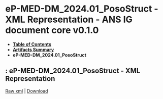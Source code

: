 # eP-MED-DM_2024.01_PosoStruct - XML Representation - ANS IG document core v0.1.0

* [**Table of Contents**](toc.md)
* [**Artifacts Summary**](artifacts.md)
* **eP-MED-DM_2024.01_PosoStruct**

## : eP-MED-DM_2024.01_PosoStruct - XML Representation

[Raw xml](Binary-eP-MED-DM-2024.01-PosoStruct.xml) | [Download](Binary-eP-MED-DM-2024.01-PosoStruct.xml)

